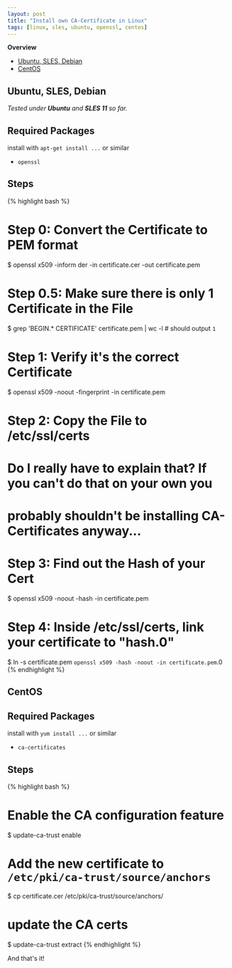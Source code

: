 ```yaml
---
layout: post
title: "Install own CA-Certificate in Linux"
tags: [linux, sles, ubuntu, openssl, centos]
---
```


**Overview**

- [Ubuntu, SLES, Debian](#ubuntu-sles-debian)
- [CentOS](#centos)

## Ubuntu, SLES, Debian

_Tested under **Ubuntu** and **SLES 11** so far._

## Required Packages

install with `apt-get install ...` or similar

* `openssl`

## Steps

{% highlight bash %}
# Step 0: Convert the Certificate to PEM format
$ openssl x509 -inform der -in certificate.cer -out certificate.pem

# Step 0.5: Make sure there is only 1 Certificate in the File
$ grep 'BEGIN.* CERTIFICATE' certificate.pem | wc -l # should output `1`

# Step 1: Verify it's the correct Certificate
$ openssl x509 -noout -fingerprint -in certificate.pem

# Step 2: Copy the File to /etc/ssl/certs
# Do I really have to explain that? If you can't do that on your own you
# probably shouldn't be installing CA-Certificates anyway...

# Step 3: Find out the Hash of your Cert
$ openssl x509 -noout -hash -in certificate.pem

# Step 4: Inside /etc/ssl/certs, link your certificate to "hash.0"
$ ln -s certificate.pem `openssl x509 -hash -noout -in certificate.pem`.0
{% endhighlight %}


## CentOS

## Required Packages

install with `yum install ...` or similar

* `ca-certificates`

## Steps

{% highlight bash %}
# Enable the CA configuration feature
$ update-ca-trust enable

# Add the new certificate to `/etc/pki/ca-trust/source/anchors`
$ cp certificate.cer /etc/pki/ca-trust/source/anchors/

# update the CA certs
$ update-ca-trust extract
{% endhighlight %}

And that's it!
